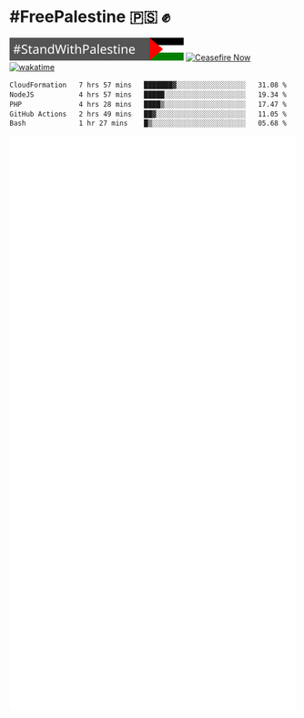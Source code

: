 # #FreePalestine 🇵🇸 ✊

[![github](https://raw.githubusercontent.com/saedyousef/StandWithPalestine/main/badges/flat/StandWithPalestine.svg)](https://github.com/saedyousef/StandWithPalestine)
[![Ceasefire Now](https://badge.techforpalestine.org/default)](https://techforpalestine.org/learn-more)
[![wakatime](https://wakatime.com/badge/user/03bf07e2-4c78-4826-8603-8922f0241061.svg)](https://wakatime.com/@03bf07e2-4c78-4826-8603-8922f0241061)
<!-- [![committers.top badge](https://user-badge.committers.top/jordan_private/saedyousef.svg)](https://user-badge.committers.top/jordan_private/saedyousef) -->

<!-- ![Profile Views](https://visitor-badge.glitch.me/badge?page_id=saedyousef.saedyousef&left_color=grey&right_color=blue&left_text=👀+Profile+Views) -->



<!-- <img src="https://github-readme-stats.vercel.app/api?username=saedyousef&show_icons=true&count_private=true" width="100%" /> --> 

<!--START_SECTION:waka-->

```txt
CloudFormation   7 hrs 57 mins   ███████▓░░░░░░░░░░░░░░░░░   31.08 %
NodeJS           4 hrs 57 mins   █████░░░░░░░░░░░░░░░░░░░░   19.34 %
PHP              4 hrs 28 mins   ████▒░░░░░░░░░░░░░░░░░░░░   17.47 %
GitHub Actions   2 hrs 49 mins   ██▓░░░░░░░░░░░░░░░░░░░░░░   11.05 %
Bash             1 hr 27 mins    █▒░░░░░░░░░░░░░░░░░░░░░░░   05.68 %
```

<!--END_SECTION:waka-->
    
<!-- ![github contribution grid snake animation](https://raw.githubusercontent.com/saedyousef/saedyousef/output/github-contribution-grid-snake.svg) -->


![Metrics](./github-metrics.svg)